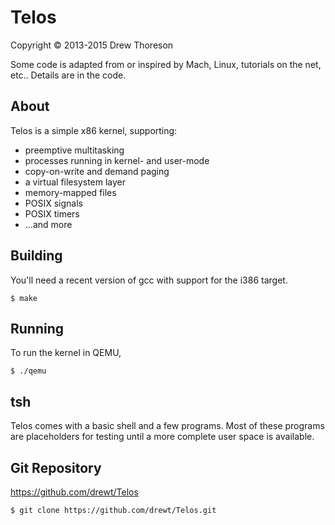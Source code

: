 Telos
=====

Copyright © 2013-2015 Drew Thoreson

Some code is adapted from or inspired by Mach, Linux, tutorials on the net,
etc..  Details are in the code.

About
-----

Telos is a simple x86 kernel, supporting:

* preemptive multitasking
* processes running in kernel- and user-mode
* copy-on-write and demand paging
* a virtual filesystem layer
* memory-mapped files
* POSIX signals
* POSIX timers
* ...and more

Building
--------

You'll need a recent version of gcc with support for the i386 target.

    $ make

Running
-------

To run the kernel in QEMU,

    $ ./qemu

tsh
---

Telos comes with a basic shell and a few programs.  Most of these programs
are placeholders for testing until a more complete user space is available.

Git Repository
--------------

https://github.com/drewt/Telos

    $ git clone https://github.com/drewt/Telos.git

